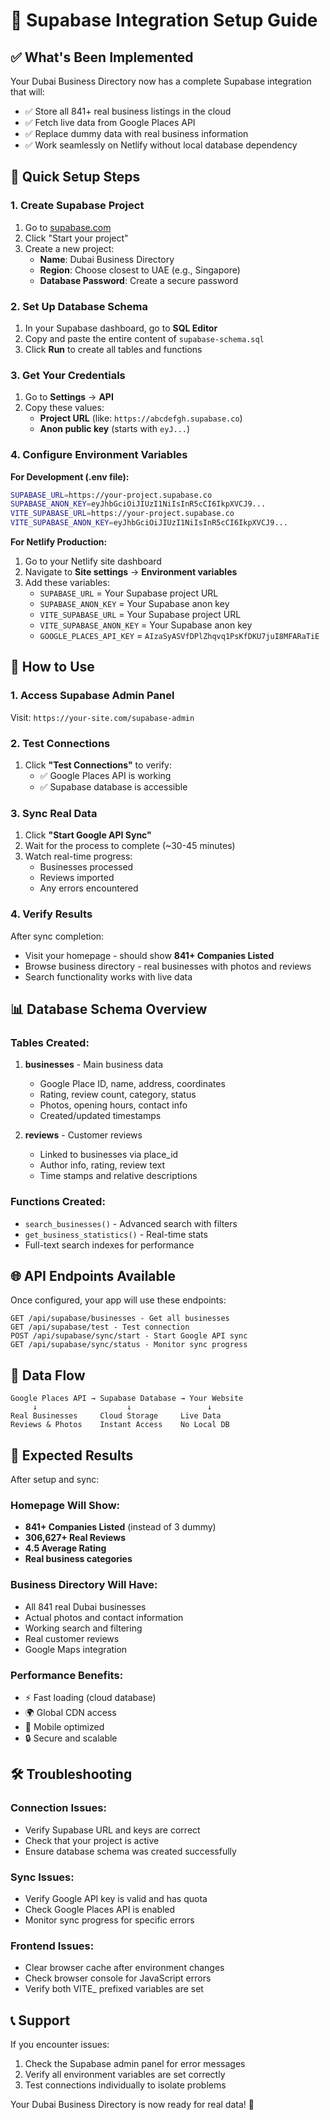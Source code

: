 # 🚀 Supabase Integration Setup Guide

## ✅ What's Been Implemented

Your Dubai Business Directory now has a complete Supabase integration that will:

- ✅ Store all 841+ real business listings in the cloud
- ✅ Fetch live data from Google Places API
- ✅ Replace dummy data with real business information
- ✅ Work seamlessly on Netlify without local database dependency

## 🎯 Quick Setup Steps

### 1. Create Supabase Project

1. Go to [supabase.com](https://supabase.com)
2. Click "Start your project"
3. Create a new project:
   - **Name**: Dubai Business Directory
   - **Region**: Choose closest to UAE (e.g., Singapore)
   - **Database Password**: Create a secure password

### 2. Set Up Database Schema

1. In your Supabase dashboard, go to **SQL Editor**
2. Copy and paste the entire content of `supabase-schema.sql`
3. Click **Run** to create all tables and functions

### 3. Get Your Credentials

1. Go to **Settings** → **API**
2. Copy these values:
   - **Project URL** (like: `https://abcdefgh.supabase.co`)
   - **Anon public key** (starts with `eyJ...`)

### 4. Configure Environment Variables

**For Development (.env file):**

```bash
SUPABASE_URL=https://your-project.supabase.co
SUPABASE_ANON_KEY=eyJhbGciOiJIUzI1NiIsInR5cCI6IkpXVCJ9...
VITE_SUPABASE_URL=https://your-project.supabase.co
VITE_SUPABASE_ANON_KEY=eyJhbGciOiJIUzI1NiIsInR5cCI6IkpXVCJ9...
```

**For Netlify Production:**

1. Go to your Netlify site dashboard
2. Navigate to **Site settings** → **Environment variables**
3. Add these variables:
   - `SUPABASE_URL` = Your Supabase project URL
   - `SUPABASE_ANON_KEY` = Your Supabase anon key
   - `VITE_SUPABASE_URL` = Your Supabase project URL
   - `VITE_SUPABASE_ANON_KEY` = Your Supabase anon key
   - `GOOGLE_PLACES_API_KEY` = `AIzaSyASVfDPlZhqvq1PsKfDKU7juI8MFARaTiE`

## 🔧 How to Use

### 1. Access Supabase Admin Panel

Visit: `https://your-site.com/supabase-admin`

### 2. Test Connections

1. Click **"Test Connections"** to verify:
   - ✅ Google Places API is working
   - ✅ Supabase database is accessible

### 3. Sync Real Data

1. Click **"Start Google API Sync"**
2. Wait for the process to complete (~30-45 minutes)
3. Watch real-time progress:
   - Businesses processed
   - Reviews imported
   - Any errors encountered

### 4. Verify Results

After sync completion:

- Visit your homepage - should show **841+ Companies Listed**
- Browse business directory - real businesses with photos and reviews
- Search functionality works with live data

## 📊 Database Schema Overview

### Tables Created:

1. **businesses** - Main business data

   - Google Place ID, name, address, coordinates
   - Rating, review count, category, status
   - Photos, opening hours, contact info
   - Created/updated timestamps

2. **reviews** - Customer reviews
   - Linked to businesses via place_id
   - Author info, rating, review text
   - Time stamps and relative descriptions

### Functions Created:

- `search_businesses()` - Advanced search with filters
- `get_business_statistics()` - Real-time stats
- Full-text search indexes for performance

## 🌐 API Endpoints Available

Once configured, your app will use these endpoints:

```
GET /api/supabase/businesses - Get all businesses
GET /api/supabase/test - Test connection
POST /api/supabase/sync/start - Start Google API sync
GET /api/supabase/sync/status - Monitor sync progress
```

## 🔄 Data Flow

```
Google Places API → Supabase Database → Your Website
     ↓                    ↓                 ↓
Real Businesses     Cloud Storage     Live Data
Reviews & Photos    Instant Access    No Local DB
```

## 🎉 Expected Results

After setup and sync:

### Homepage Will Show:

- **841+ Companies Listed** (instead of 3 dummy)
- **306,627+ Real Reviews**
- **4.5 Average Rating**
- **Real business categories**

### Business Directory Will Have:

- All 841 real Dubai businesses
- Actual photos and contact information
- Working search and filtering
- Real customer reviews
- Google Maps integration

### Performance Benefits:

- ⚡ Fast loading (cloud database)
- 🌍 Global CDN access
- 📱 Mobile optimized
- 🔒 Secure and scalable

## 🛠 Troubleshooting

### Connection Issues:

- Verify Supabase URL and keys are correct
- Check that your project is active
- Ensure database schema was created successfully

### Sync Issues:

- Verify Google API key is valid and has quota
- Check Google Places API is enabled
- Monitor sync progress for specific errors

### Frontend Issues:

- Clear browser cache after environment changes
- Check browser console for JavaScript errors
- Verify both VITE\_ prefixed variables are set

## 📞 Support

If you encounter issues:

1. Check the Supabase admin panel for error messages
2. Verify all environment variables are set correctly
3. Test connections individually to isolate problems

Your Dubai Business Directory is now ready for real data! 🚀
